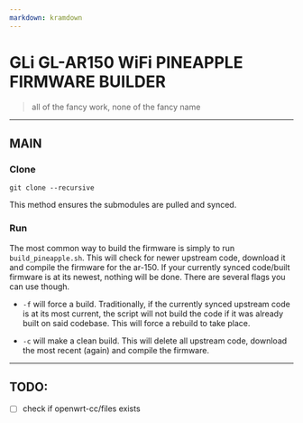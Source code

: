 ```yaml
---
markdown: kramdown
---
```

# GLi GL-AR150 WiFi PINEAPPLE FIRMWARE BUILDER

> all of the fancy work, none of the fancy name

---

## MAIN

### Clone

```shell
git clone --recursive
```

This method ensures the submodules are pulled and synced.

### Run

The most common way to build the firmware is simply to run `build_pineapple.sh`. This will check for newer upstream code, download it and compile the firmware for the ar-150. If your currently synced code/built firmware is at its newest, nothing will be done. 
There are several flags you can use though. 

- `-f` will force a build. Traditionally, if the currently synced upstream code is at its most current, the script will not build the code if it was already built on said codebase. This will force a rebuild to take place. 

- `-c` will make a clean build. This will delete all upstream code, download the most recent (again) and compile the firmware. 

---

## TODO:

- [ ] check if openwrt-cc/files exists

